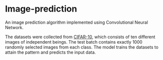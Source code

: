 # Image-prediction
An image prediction algorithm implemented using Convolutional Neural Network.

The datasets were collected from [CIFAR-10](https://www.cs.toronto.edu/~kriz/cifar.html), which consists of ten different images of independent beings. The test batch contains exactly 1000 randomly selected images from each class. The model trains the datasets to attain the pattern and predicts the input data.

